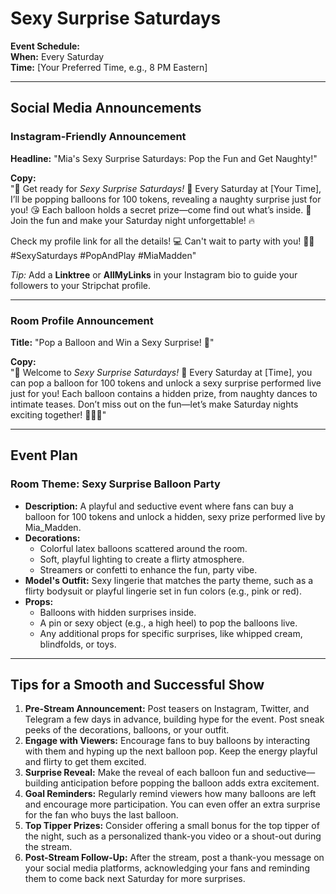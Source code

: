 # Sexy Surprise Saturdays

**Event Schedule:**  
**When:** Every Saturday  
**Time:** [Your Preferred Time, e.g., 8 PM Eastern]

---

## Social Media Announcements

### **Instagram-Friendly Announcement**

**Headline:** "Mia's Sexy Surprise Saturdays: Pop the Fun and Get Naughty!"

**Copy:**  
"🎈 Get ready for *Sexy Surprise Saturdays!* 🎉 Every Saturday at [Your Time], I’ll be popping balloons for 100 tokens, revealing a naughty surprise just for you! 😘 Each balloon holds a secret prize—come find out what’s inside. 💋 Join the fun and make your Saturday night unforgettable! 🔥

Check my profile link for all the details! 💻 Can't wait to party with you! 🎈💥 #SexySaturdays #PopAndPlay #MiaMadden"

*Tip:* Add a **Linktree** or **AllMyLinks** in your Instagram bio to guide your followers to your Stripchat profile.

---

### **Room Profile Announcement**

**Title:** "Pop a Balloon and Win a Sexy Surprise! 🎈"

**Copy:**  
"🎉 Welcome to *Sexy Surprise Saturdays!* 🎉 Every Saturday at [Time], you can pop a balloon for 100 tokens and unlock a sexy surprise performed live just for you! Each balloon contains a hidden prize, from naughty dances to intimate teases. Don’t miss out on the fun—let’s make Saturday nights exciting together! 💋🎁🎈"

---

## Event Plan

### Room Theme: Sexy Surprise Balloon Party
- **Description:** A playful and seductive event where fans can buy a balloon for 100 tokens and unlock a hidden, sexy prize performed live by Mia_Madden.
- **Decorations:**
  - Colorful latex balloons scattered around the room.
  - Soft, playful lighting to create a flirty atmosphere.
  - Streamers or confetti to enhance the fun, party vibe.
- **Model's Outfit:** Sexy lingerie that matches the party theme, such as a flirty bodysuit or playful lingerie set in fun colors (e.g., pink or red).
- **Props:**
  - Balloons with hidden surprises inside.
  - A pin or sexy object (e.g., a high heel) to pop the balloons live.
  - Any additional props for specific surprises, like whipped cream, blindfolds, or toys.

---

## Tips for a Smooth and Successful Show

1. **Pre-Stream Announcement:** Post teasers on Instagram, Twitter, and Telegram a few days in advance, building hype for the event. Post sneak peeks of the decorations, balloons, or your outfit.
2. **Engage with Viewers:** Encourage fans to buy balloons by interacting with them and hyping up the next balloon pop. Keep the energy playful and flirty to get them excited.
3. **Surprise Reveal:** Make the reveal of each balloon fun and seductive—building anticipation before popping the balloon adds extra excitement.
4. **Goal Reminders:** Regularly remind viewers how many balloons are left and encourage more participation. You can even offer an extra surprise for the fan who buys the last balloon.
5. **Top Tipper Prizes:** Consider offering a small bonus for the top tipper of the night, such as a personalized thank-you video or a shout-out during the stream.
6. **Post-Stream Follow-Up:** After the stream, post a thank-you message on your social media platforms, acknowledging your fans and reminding them to come back next Saturday for more surprises.

